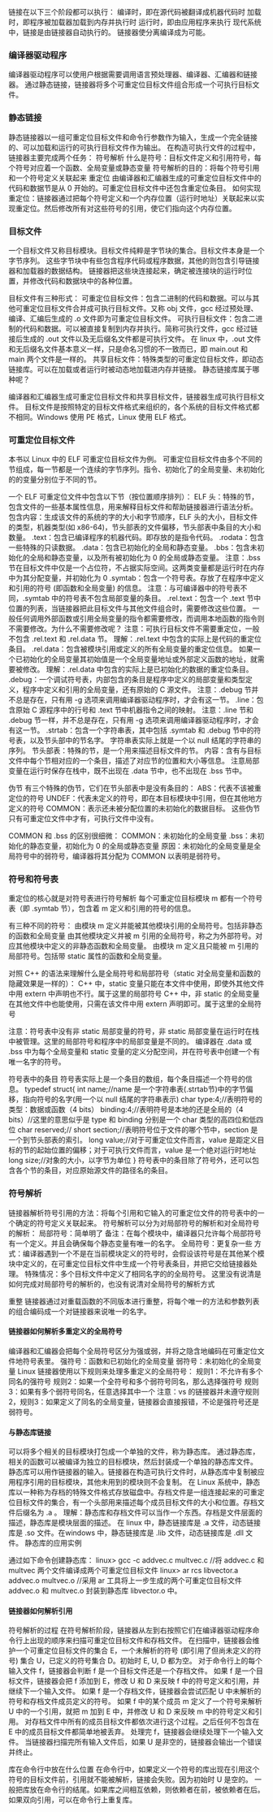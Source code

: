链接在以下三个阶段都可以执行：
编译时，即在源代码被翻译成机器代码时
加载时，即程序被加载器加载到内存并执行时
运行时，即由应用程序来执行
现代系统中，链接是由链接器自动执行的。
链接器使分离编译成为可能。


### 编译器驱动程序

编译器驱动程序可以使用户根据需要调用语言预处理器、编译器、汇编器和链接器。
通过静态链接，链接器将多个可重定位目标文件组合形成一个可执行目标文件。


### 静态链接


静态链接器以一组可重定位目标文件和命令行参数作为输入，生成一个完全链接的、可以加载和运行的可执行目标文件作为输出。
在构造可执行文件的过程中，链接器主要完成两个任务：
符号解析
什么是符号：目标文件定义和引用符号，每个符号对应着一个函数、全局变量或静态变量
符号解析的目的：将每个符号引用和一个符号定义关联起来
重定位
由编译器和汇编器生成的可重定位目标文件中的代码和数据节是从 0 开始的。可重定位目标文件中还包含重定位条目。
如何实现重定位：链接器通过把每个符号定义和一个内存位置（运行时地址）关联起来以实现重定位。然后修改所有对这些符号的引用，使它们指向这个内存位置。


### 目标文件
一个目标文件又称目标模块。目标文件纯粹是字节块的集合。目标文件本身是一个字节序列。
这些字节块中有些包含程序代码或程序数据，其他的则包含引导链接器和加载器的数据结构。
链接器把这些块连接起来，确定被连接块的运行时位置，并修改代码和数据块中的各种位置。

目标文件有三种形式：
可重定位目标文件：包含二进制的代码和数据。可以与其他可重定位目标文件合并成可执行目标文件。又称 obj 文件，gcc 经过预处理、编译、汇编后生成的 .o 文件即为可重定位目标文件。
可执行目标文件：包含二进制的代码和数据。可以被直接复制到内存并执行。简称可执行文件，gcc 经过链接后生成的 .out 文件以及无后缀名文件都是可执行文件。
在 linux 中，.out 文件和无后缀名文件基本意义一样，只是命名习惯的不一致而已，即 main.out 和 main 两个文件是一样的。
共享目标文件：特殊类型的可重定位目标文件，即动态链接库。可以在加载或者运行时被动态地加载进内存并链接。
静态链接库属于哪种呢？

编译器和汇编器生成可重定位目标文件和共享目标文件，链接器生成可执行目标文件。
目标文件是按照特定的目标文件格式来组织的，各个系统的目标文件格式都不相同。Windows 使用 PE 格式，Linux 使用 ELF 格式。


### 可重定位目标文件

本书以 Linux 中的 ELF 可重定位目标文件为例。
可重定位目标文件由多个不同的节组成，每一节都是一个连续的字节序列。指令、初始化了的全局变量、未初始化的的变量分别位于不同的节。

一个 ELF 可重定位文件中包含以下节（按位置顺序排列）：
ELF 头：特殊的节，包含文件的一些基本属性信息，用来解释目标文件和帮助链接器进行语法分析。
包含内容：生成该文件的系统的字的大小和字节顺序，ELF 头的大小，目标文件的类型，机器类型(如 x86-64)，节头部表的文件偏移，节头部表中条目的大小和数量。
.text：包含已编译程序的机器代码。即存放的是指令代码。
.rodata：包含一些特殊的只读数据。
.data：包含已初始化的全局和静态变量。
.bbs：包含未初始化的全局和静态变量，以及所有被初始化为 0 的全局或静态变量。
注意：.bss 节在目标文件中仅是一个占位符，不占据实际空间。这两类变量都是运行时在内存中为其分配变量，并初始化为 0
.symtab：包含一个符号表。存放了在程序中定义和引用的符号 (即函数和全局变量) 的信息。
注意：与可编译器中的符号表不同，.symtab 中的符号表不包含局部变量的条目。
.rel.text：包含一个 .text 节中位置的列表，当链接器把此目标文件与其他文件组合时，需要修改这些位置。
一般任何调用外部函数或引用全局变量的指令都需要修改，而调用本地函数的指令则不需要修改。为什么不需要修改呢？
注意：可执行目标文件不需要重定位，一般不包含 .rel.text 和 .rel.data 节。
理解：.rel.text 中包含的实际上是代码的重定位条目。
.rel.data：包含被模块引用或定义的所有全局变量的重定位信息。
如果一个已初始化的全局变量其初始值是一个全局变量地址或外部定义函数的地址，就需要被修改。
理解：.rel.data 中包含的实际上是已初始化的数据的重定位条目。
.debug：一个调试符号表，内部包含的条目是程序中定义的局部变量和类型定义，程序中定义和引用的全局变量，还有原始的 C 源文件。
注意：.debug 节并不总是存在，只有用 -g 选项来调用编译器驱动程序时，才会有这一节。
.line：包含原始 C 源程序中的行号和 .text 节中机器指令之间的映射。
注意：.line 节和 .debug 节一样，并不总是存在，只有用 -g 选项来调用编译器驱动程序时，才会有这一节。
.strtab：包含一个字符串表，其中包括 .symtab 和 .debug 节中的符号表，以及节头部中的节名字。
字符串表实际上就是一个以 null 结尾的字符串的序列。
节头部表：特殊的节，是一个用来描述目标文件的节。
内容：含有与目标文件中每个节相对应的一个条目，描述了对应节的位置和大小等信息。
注意局部变量在运行时保存在栈中，既不出现在 .data 节中，也不出现在 .bss 节中。

伪节
有三个特殊的伪节，它们在节头部表中是没有条目的：
ABS：代表不该被重定位的符号
UNDEF：代表未定义的符号，即在本目标模块中引用，但在其他地方定义的符号
COMMON：表示还未被分配位置的未初始化的数据目标。
这些伪节只有可重定位文件中才有，可执行文件中没有。

COMMON 和 .bss 的区别很细微：
COMMON：未初始化的全局变量
.bss：未初始化的静态变量，初始化为 0 的全局或静态变量
原因：未初始化的全局变量是全局符号中的弱符号，编译器将其分配为 COMMON 以表明是弱符号。


### 符号和符号表

重定位的核心就是对符号表进行符号解析
每个可重定位目标模块 m 都有一个符号表（即 .symtab 节），包含着 m 定义和引用的符号的信息。

有三种不同的符号：
由模块 m 定义并能被其他模块引用的全局符号。包括非静态的函数和全局变量
由其他模块定义并被 m 引用的全局符号，称之为外部符号。对应其他模块中定义的非静态函数和全局变量。
由模块 m 定义且只能被 m 引用的局部符号。包括带 static 属性的函数和全局变量。

对照 C++ 的语法来理解什么是全局符号和局部符号（static 对全局变量和函数的隐藏效果是一样的）：
C++ 中，static 变量只能在本文件中使用，即使外其他文件中用 extern 中声明也不行。属于这里的局部符号
C++ 中，非 static 的全局变量在其他文件中也能使用，只需在该文件中用 extern 声明即可。属于这里的全局符号

注意：符号表中没有非 static 局部变量的符号，非 static 局部变量在运行时在栈中被管理。这里的局部符号和程序中的局部变量是不同的。
编译器在 .data 或 .bss 中为每个全局变量和 static 变量的定义分配空间，并在符号表中创建一个有唯一名字的符号。

符号表中的条目
符号表实际上是一个条目的数组，每个条目描述一个符号的信息。
typedef struct{
    int name;//name 是一个字符串表(.strtab节)中的字节偏移，指向符号的名字(用一个以 null 结尾的字符串表示)
    char type:4;//表明符号的类型：数据或函数（4 bits）
         binding:4;//表明符号是本地的还是全局的（4 bits）//这里的意思似乎是 type 和 binding 分别是一个 char 类型的高四位和低四位
    char reserved;//
    short section;//表明符号位于文件的哪个节中，section 是一个到节头部表的索引。
    long value;//对于可重定位文件而言，value 是距定义目标的节的起始位置的偏移；对于可执行文件而言，value 是一个绝对运行时地址
    long size;//对象的大小，以字节为单位
}
符号表中的条目除了符号外，还可以包含各个节的条目，对应原始源文件的路径名的条目。


### 符号解析

链接器解析符号引用的方法：将每个引用和它输入的可重定位文件的符号表中的一个确定的符号定义关联起来。
符号解析可以分为对局部符号的解析和对全局符号的解析：
局部符号：简单明了
备注：在每个模块中，编译器只允许每个局部符号有一个定义。并且会确保每个静态变量有唯一的名字。
全局符号：更复杂一些
方式：编译器遇到一个不是在当前模块定义的符号时，会假设该符号是在其他某个模块中定义的，在可重定位目标文件中生成一个符号表条目，并把它交给链接器处理。
特殊情况：多个目标文件中定义了相同名字的的全局符号。
这里没有说清是如何完成对局部符号的解析的，也没有说清对全局符号的解析方式

重整
链接器通过对重载函数的不同版本进行重整，将每个唯一的方法和参数列表的组合编码成一个对链接器来说唯一的名字。

#### 链接器如何解析多重定义的全局符号

编译器和汇编器会把每个全局符号区分为强或弱，并将之隐含地编码在可重定位文件地符号表里。
强符号：函数和已初始化的全局变量
弱符号：未初始化的全局变量
Linux 链接器使用以下规则来处理多重定义的全局符号：
规则1：不允许有多个同名的强符号
规则2：如果一个全符号和多个弱符号同名，那么选择强符号
规则3：如果有多个弱符号同名，任意选择其中一个
注意：vs 的链接器并未遵守规则2，规则3：如果定义了同名的全局变量，链接器会直接报错，不论是强符号还是弱符号。

#### 与静态库链接

可以将多个相关的目标模块打包成一个单独的文件，称为静态库。
通过静态库，相关的函数可以被编译为独立的目标模块，然后封装成一个单独的静态库文件。
静态库可以用作链接器的输入。链接器在构造可执行文件时，从静态库中复制被应用程序引用的目标模块，其他未用到的模块则不会复制。
在 Linux 系统中，静态库以一种称为存档的特殊文件格式存放磁盘中。存档文件是一组连接起来的可重定位目标文件的集合，有一个头部用来描述每个成员目标文件的大小和位置。存档文件后缀名为 .a 。
理解：静态库和存档文件可以当作一个东西。存档是文件层面的描述，静态库是模块层面的描述。
在 linux 中，静态链接库是 .a 文件，动态链接库是 .so 文件。在windows 中，静态链接库是 .lib 文件，动态链接库是 .dll 文件。
静态库的应用实例

通过如下命令创建静态库：
linux> gcc -c addvec.c multvec.c   //将 addvec.c 和 multvec 两个文件编译成两个可重定位目标文件
linux> ar rcs libvector.a addvec.o multvec.o  //采用 ar 工具将上一步生成的两个可重定位目标文件 addvec.o 和 multvec.o 封装到静态库 libvector.o 中。

#### 链接器如何解析引用

符号解析的过程
在符号解析阶段，链接器从左到右按照它们在编译器驱动程序命令行上出现的顺序来扫描可重定位目标文件和存档文件。
在扫描中，链接器会维护一个可重定位目标文件的集合 E，一个未解析的符号 (即引用了但尚未定义的符号) 集合 U，已定义的符号集合 D。初始时 E, U, D 都为空。
对于命令行上的每个输入文件 f，链接器会判断 f 是一个目标文件还是一个存档文件。
如果 f 是一个目标文件，链接器会把 f 添加到 E，修改 U 和 D 来反映 f 中的符号定义和引用，并继续下一个输入文件。
如果 f 是一个存档文件，链接器会尝试匹配 U 中未解析的符号和存档文件成员定义的符号。
如果 f 中的某个成员 m 定义了一个符号来解析 U 中的一个引用，就把 m 加到 E 中，并修改 U 和 D 来反映 m 中的符号定义和引用。
对存档文件中所有的成员目标文件都依次进行这个过程。之后任何不包含在 E 中的成员目标文件都简单地被丢弃。
处理完 f，链接器会继续处理下一个输入文件。
当链接器扫描完所有输入文件后，如果 U 是非空的，链接器会输出一个错误并终止。

库在命令行中放在什么位置
在命令行中，如果定义一个符号的库出现在引用这个符号的目标文件前，引用就不能被解析，链接会失败。因为初始时 U 是空的。
一般把库放在命令行的结尾。如果库之间相互依赖，则依赖者在前，被依赖者在后。如果双向引用，可以在命令行上重复库。